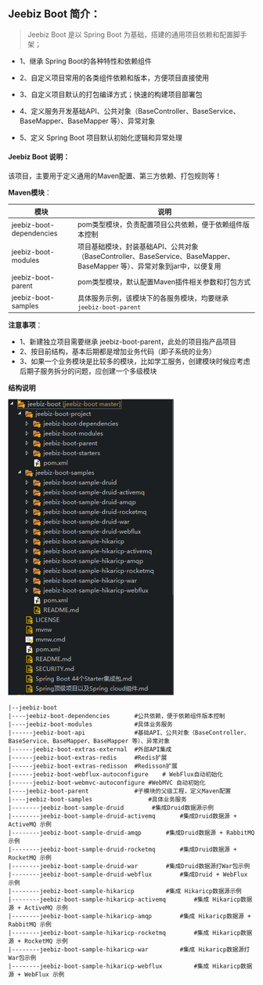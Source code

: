 ## Jeebiz Boot 简介：

> Jeebiz Boot 是以 Spring Boot 为基础，搭建的通用项目依赖和配置脚手架；

- 1、继承 Spring Boot的各种特性和依赖组件

- 2、自定义项目常用的各类组件依赖和版本，方便项目直接使用

- 3、自定义项目默认的打包编译方式；快速的构建项目部署包

- 4、定义服务开发基础API、公共对象（BaseController、BaseService、BaseMapper、BaseMapper 等）、异常对象

- 5、定义 Spring Boot 项目默认初始化逻辑和异常处理

#### Jeebiz Boot 说明：

该项目，主要用于定义通用的Maven配置、第三方依赖、打包规则等！

**Maven模块**：

| 模块  | 说明  |
| ------------ | ------------ |
| jeebiz-boot-dependencies | pom类型模块，负责配置项目公共依赖，便于依赖组件版本控制  |
| jeebiz-boot-modules  |  项目基础模块，封装基础API、公共对象（BaseController、BaseService、BaseMapper、BaseMapper 等）、异常对象到jar中，以便复用 |
| jeebiz-boot-parent  | pom类型模块，默认配置Maven插件相关参数和打包方式 |
| jeebiz-boot-samples  |  具体服务示例，该模块下的各服务模块，均要继承 `jeebiz-boot-parent` |

**注意事项**：

- 1、新建独立项目需要继承 jeebiz-boot-parent，此处的项目指产品项目
- 2、按目前结构，基本后期都是增加业务代码（即子系统的业务）
- 3、如果一个业务模块是比较多的模块，比如学工服务，创建模块时候应考虑后期子服务拆分的问题，应创建一个多级模块

**结构说明**

![jeebiz-boot](https://github.com/Jeebiz/jeebiz-boot/blob/master/screenshots/jeebiz-boot.png "Jeebiz Boot")

```
|--jeebiz-boot
|----jeebiz-boot-dependencies		#公共依赖，便于依赖组件版本控制
|----jeebiz-boot-modules			#具体业务服务
|------jeebiz-boot-api				#基础API、公共对象（BaseController、BaseService、BaseMapper、BaseMapper 等）、异常对象
|------jeebiz-boot-extras-external	#外部API集成
|------jeebiz-boot-extras-redis		#Redis扩展
|------jeebiz-boot-extras-redisson	#Redisson扩展
|------jeebiz-boot-webflux-autoconfigure	# WebFlux自动初始化
|------jeebiz-boot-webmvc-autoconfigure	#WebMVC 自动初始化
|----jeebiz-boot-parent			    #子模块的父级工程，定义Maven配置
|----jeebiz-boot-samples				#具体业务服务
|--------jeebiz-boot-sample-druid		 #集成Druid数据源示例
|--------jeebiz-boot-sample-druid-activemq		 #集成Druid数据源 + ActiveMQ 示例
|--------jeebiz-boot-sample-druid-amqp		 #集成Druid数据源 + RabbitMQ 示例
|--------jeebiz-boot-sample-druid-rocketmq		 #集成Druid数据源 + RocketMQ 示例
|--------jeebiz-boot-sample-druid-war		 #集成Druid数据源打War包示例
|--------jeebiz-boot-sample-druid-webflux		 #集成Druid + WebFlux 示例
|--------jeebiz-boot-sample-hikaricp		 #集成 Hikaricp数据源示例
|--------jeebiz-boot-sample-hikaricp-activemq		 #集成 Hikaricp数据源 + ActiveMQ 示例
|--------jeebiz-boot-sample-hikaricp-amqp		 #集成 Hikaricp数据源 + RabbitMQ 示例
|--------jeebiz-boot-sample-hikaricp-rocketmq		 #集成 Hikaricp数据源 + RocketMQ 示例
|--------jeebiz-boot-sample-hikaricp-war		 #集成 Hikaricp数据源打War包示例
|--------jeebiz-boot-sample-hikaricp-webflux		 #集成 Hikaricp数据源 + WebFlux 示例
```
